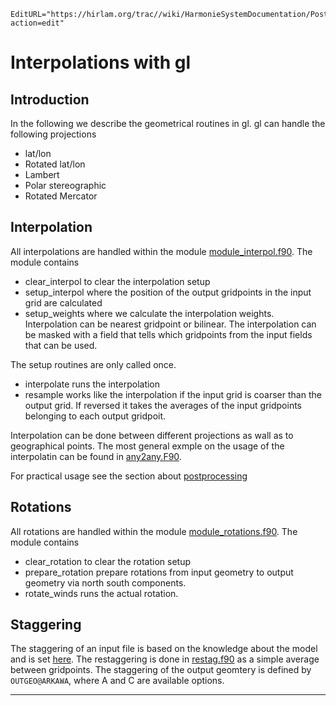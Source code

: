 ```@meta
EditURL="https://hirlam.org/trac//wiki/HarmonieSystemDocumentation/PostPP/gl/Interpolation?action=edit"
```


# Interpolations with gl

## Introduction

In the following we describe the geometrical routines in gl. gl can handle the following projections

 * lat/lon
 * Rotated lat/lon
 * Lambert
 * Polar stereographic
 * Rotated Mercator

## Interpolation

 All interpolations are handled within the module [module_interpol.f90](https://hirlam.org/trac/browser/Harmonie/util/gl/mod/module_interpol.f90?rev=release-43h2.beta.3). The module contains 

 * clear_interpol to clear the interpolation setup
 * setup_interpol where the position of the output gridpoints in the input grid are calculated
 * setup_weights where we calculate the interpolation weights. Interpolation can be nearest gridpoint or bilinear. The interpolation can be masked with a field
   that tells which gridpoints from the input fields that can be used. 

 The setup routines are only called once.

 * interpolate runs the interpolation
 * resample works like the interpolation if the input grid is coarser than the output grid. If reversed it takes the averages of the input gridpoints belonging to each output gridpoit.

 Interpolation can be done between different projections as wall as to geographical points. The most general exmple on the usage of the interpolatin can be found in  [any2any.F90](https://hirlam.org/trac/browser/Harmonie/util/gl/grb/any2any.F90?rev=release-43h2.beta.3).

 For practical usage see the section about [postprocessing](../../../HarmonieSystemDocumentation/PostPP/gl.md)


## Rotations

 All rotations are handled within the module [module_rotations.f90](https://hirlam.org/trac/browser/Harmonie/util/gl/mod/module_rotations.f90?rev=release-43h2.beta.3). The module contains 

 * clear_rotation to clear the rotation setup
 * prepare_rotation prepare rotations from input geometry to output geometry via north south components.
 * rotate_winds runs the actual rotation.

## Staggering

 The staggering of an input file is based on the knowledge about the model and is set [here](https://hirlam.org/trac/browser/Harmonie/util/gl/mod/module_griblist.f90?rev=release-43h2.beta.3). 
 The restaggering is done in [restag.f90](https://hirlam.org/trac/browser/Harmonie/util/gl/grb/restag.f90?rev=release-43h2.beta.3) as a simple average between gridpoints. The staggering of the output geomtery
 is defined by `OUTGEO@ARKAWA`, where A and C are available options.



----


